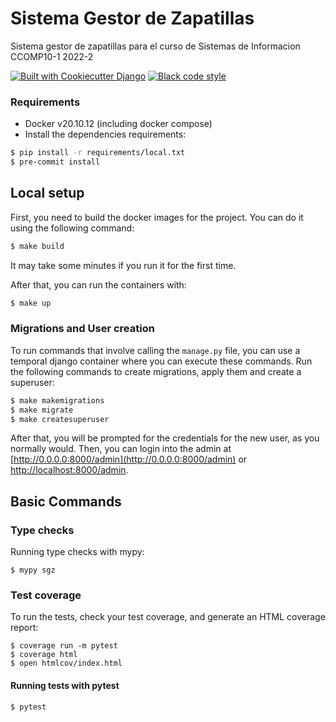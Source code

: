 # Sistema Gestor de Zapatillas

Sistema gestor de zapatillas para el curso de Sistemas de Informacion CCOMP10-1 2022-2

[![Built with Cookiecutter Django](https://img.shields.io/badge/built%20with-Cookiecutter%20Django-ff69b4.svg?logo=cookiecutter)](https://github.com/cookiecutter/cookiecutter-django/)
[![Black code style](https://img.shields.io/badge/code%20style-black-000000.svg)](https://github.com/ambv/black)

### Requirements
- Docker v20.10.12 (including docker compose)
- Install the dependencies requirements:

```bash
$ pip install -r requirements/local.txt
$ pre-commit install
```

## Local setup
First, you need to build the docker images for the project. You can do it using the following command:
```bash
$ make build
```
It may take some minutes if you run it for the first time.

After that, you can run the containers with:
```bash
$ make up
```

### Migrations and User creation
To run commands that involve calling the `manage.py` file, you can use a temporal django
container where you can execute these commands. Run the following commands to create migrations,
apply them and create a superuser:
```bash
$ make makemigrations
$ make migrate
$ make createsuperuser
```
After that, you will be prompted for the credentials for the new user, as you normally would.
Then, you can login into the admin at [http://0.0.0.0:8000/admin](http://0.0.0.0:8000/admin)
or [http://localhost:8000/admin](http://localhost:8000/admin).

## Basic Commands

### Type checks

Running type checks with mypy:

    $ mypy sgz

### Test coverage

To run the tests, check your test coverage, and generate an HTML coverage report:

    $ coverage run -m pytest
    $ coverage html
    $ open htmlcov/index.html

#### Running tests with pytest

    $ pytest
